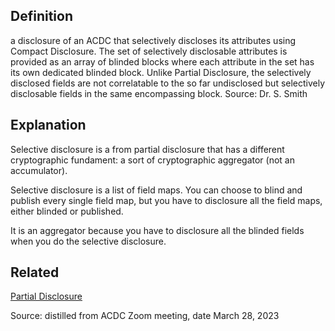 ## Definition
a disclosure of an ACDC that selectively discloses its attributes using Compact Disclosure. The set of selectively disclosable attributes is provided as an array of blinded blocks where each attribute in the set has its own dedicated blinded block. Unlike Partial Disclosure, the selectively disclosed fields are not correlatable to the so far undisclosed but selectively disclosable fields in the same encompassing block.
Source: Dr. S. Smith  

## Explanation
Selective disclosure is a from partial disclosure that has a different cryptographic fundament: a sort of cryptographic aggregator (not an accumulator).

Selective disclosure is a list of field maps. You can choose to blind and publish every single field map, but you have to disclosure all the field maps, either blinded or published.

It is an aggregator because you have to disclosure all the blinded fields when you do the selective disclosure.

## Related
[Partial Disclosure](partial-disclosure)

Source: distilled from ACDC Zoom meeting, date March 28, 2023